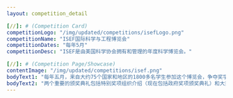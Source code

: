 ```yaml
---
layout: competition_detail

[//]: # (Competition Card)
competitionLogo: "/img/updated/competitions/isefLogo.png"
competitionName: "ISEF国际科学与工程博览会"
competitionDates: "每年5月"
competitionDesc: "ISEF是由美国科学协会拥有和管理的年度科学博览会。"

[//]: # (Competition Page/Showcase)
contentImage: "/img/updated/competitions/isef.png"
bodyText1: "每年五月，来自大约75个国家和地区的1800多名学生参加这个博览会，争夺奖学金、学费资助、实习机会、科学实地考察和包括一项价值75,000美元和两项价值50,000美元的大学奖学金在内的大奖。"
bodyText2: "两个重要的颁奖典礼包括特别奖项组织介绍（现在包括政府奖项颁奖典礼）和大奖颁奖典礼。"
---
```

